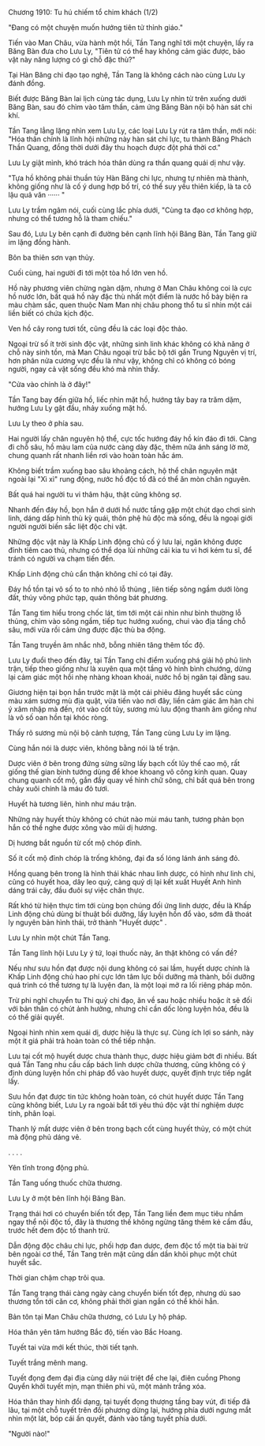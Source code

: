 




Chương 1910: Tu hú chiếm tổ chim khách (1/2)


"Đang có một chuyện muốn hướng tiên tử thỉnh giáo."

Tiến vào Man Châu, vừa hành một hồi, Tần Tang nghĩ tới một chuyện, lấy ra Băng Bàn đưa cho Lưu Ly, "Tiên tử có thể hay không cảm giác được, bảo vật này năng lượng có gì chỗ đặc thù?"

Tại Hàn Băng chi đạo tạo nghệ, Tần Tang là không cách nào cùng Lưu Ly đánh đồng.

Biết được Băng Bàn lai lịch cùng tác dụng, Lưu Ly nhìn từ trên xuống dưới Băng Bàn, sau đó chìm vào tâm thần, cảm ứng Băng Bàn nội bộ hàn sát chi khí.

Tần Tang lẳng lặng nhìn xem Lưu Ly, các loại Lưu Ly rút ra tâm thần, mới nói: "Hóa thân chính là lĩnh hội những này hàn sát chi lực, tu thành Băng Phách Thần Quang, đồng thời dưới đây thu hoạch được đột phá thời cơ."

Lưu Ly giật mình, khó trách hóa thân dùng ra thần quang quái dị như vậy.

"Tựa hồ không phải thuần túy Hàn Băng chi lực, nhưng tự nhiên mà thành, không giống như là cố ý dung hợp bố trí, có thể suy yếu thiên kiếp, là ta cô lậu quả văn ······ "

Lưu Ly trầm ngâm nói, cuối cùng lắc phía dưới, "Cùng ta đạo cơ không hợp, nhưng có thể tương hỗ là tham chiếu."

Sau đó, Lưu Ly bên cạnh đi đường bên cạnh lĩnh hội Băng Bàn, Tần Tang giữ im lặng đồng hành.

Bôn ba thiên sơn vạn thủy.

Cuối cùng, hai người đi tới một tòa hồ lớn ven hồ.

Hồ này phương viên chừng ngàn dặm, nhưng ở Man Châu không coi là cực hồ nước lớn, bất quá hồ này đặc thù nhất một điểm là nước hồ bày biện ra màu chàm sắc, quen thuộc Nam Man nhị châu phong thổ tu sĩ nhìn một cái liền biết có chứa kịch độc.

Ven hồ cây rong tươi tốt, cũng đều là các loại độc thảo.

Ngoại trừ số ít trời sinh độc vật, những sinh linh khác không có khả năng ở chỗ này sinh tồn, mà Man Châu ngoại trừ bắc bộ tới gần Trung Nguyên vị trí, hơn phân nửa cương vực đều là như vậy, không chỉ có không có bóng người, ngay cả vật sống đều khó mà nhìn thấy.

"Cửa vào chính là ở đây!"

Tần Tang bay đến giữa hồ, liếc nhìn mặt hồ, hướng tây bay ra trăm dặm, hướng Lưu Ly gật đầu, nhảy xuống mặt hồ.

Lưu Ly theo ở phía sau.

Hai người lấy chân nguyên hộ thể, cực tốc hướng đáy hồ kín đáo đi tới. Càng đi chỗ sâu, hồ màu lam của nước càng dày đặc, thêm nữa ánh sáng lờ mờ, chung quanh rất nhanh liền rơi vào hoàn toàn hắc ám.

Không biết trầm xuống bao sâu khoảng cách, hộ thể chân nguyên mặt ngoài lại "Xì xì" rung động, nước hồ độc tố đã có thể ăn mòn chân nguyên.

Bất quá hai người tu vi thâm hậu, thật cũng không sợ.

Nhanh đến đáy hồ, bọn hắn ở dưới hồ nước tầng gặp một chút dạo chơi sinh linh, dáng dấp hình thù kỳ quái, thôn phệ hủ độc mà sống, đều là ngoại giới người người biến sắc liệt độc chi vật.

Những độc vật này là Khấp Linh động chủ cố ý lưu lại, ngăn không được đỉnh tiêm cao thủ, nhưng có thể dọa lùi những cái kia tu vi hơi kém tu sĩ, để tránh có người va chạm tiến đến.

Khấp Linh động chủ cẩn thận không chỉ có tại đây.

Đáy hồ tồn tại vô số to to nhỏ nhỏ lỗ thủng , liên tiếp sông ngầm dưới lòng đất, thủy võng phức tạp, quán thông bát phương.

Tần Tang tìm hiểu trong chốc lát, tìm tới một cái nhìn như bình thường lỗ thủng, chìm vào sông ngầm, tiếp tục hướng xuống, chui vào địa tầng chỗ sâu, mới vừa rồi cảm ứng được đặc thù ba động.

Tần Tang truyền âm nhắc nhở, bỗng nhiên tăng thêm tốc độ.

Lưu Ly đuổi theo đến đây, tại Tần Tang chỉ điểm xuống phá giải hộ phủ linh trận, tiếp theo giống như là xuyên qua một tầng vô hình bình chướng, dừng lại cảm giác một hồi nhẹ nhàng khoan khoái, nước hồ bị ngăn tại đằng sau.

Giương hiện tại bọn hắn trước mặt là một cái phiêu đãng huyết sắc cùng màu xám sương mù địa quật, vừa tiến vào nơi đây, liền cảm giác âm hàn chi ý xâm nhập mà đến, rót vào cốt tủy, sương mù lưu động thanh âm giống như là vô số oan hồn tại khóc ròng.

Thấy rõ sương mù nội bộ cảnh tượng, Tần Tang cùng Lưu Ly im lặng.

Cùng hắn nói là dược viên, không bằng nói là tế trận.

Dược viên ở bên trong đứng sừng sững lấy bạch cốt lũy thế cao mộ, rất giống thế gian binh tướng dùng để khoe khoang võ công kinh quan. Quay chung quanh cốt mộ, gắn đầy quay về hình chữ sông, chỉ bất quá bên trong chảy xuôi chính là máu đỏ tươi.

Huyết hà tương liên, hình như máu trận.

Những này huyết thủy không có chút nào mùi máu tanh, tương phản bọn hắn có thể nghe được xông vào mũi dị hương.

Dị hương bắt nguồn từ cốt mộ chóp đỉnh.

Số ít cốt mộ đỉnh chóp là trống không, đại đa số lóng lánh ánh sáng đỏ.

Hồng quang bên trong là hình thái khác nhau linh dược, có hình như linh chi, cũng có huyết hoa, dây leo quỷ, càng quỷ dị lại kết xuất Huyết Anh hình dáng trái cây, đầu đuôi sự việc chân thực.

Rất khó từ hiện thực tìm tới cùng bọn chúng đối ứng linh dược, đều là Khấp Linh động chủ dùng bí thuật bồi dưỡng, lấy luyện hồn đổ vào, sớm đã thoát ly nguyên bản hình thái, trở thành "Huyết dược" .

Lưu Ly nhìn một chút Tần Tang.

Tần Tang lĩnh hội Lưu Ly ý tứ, loại thuốc này, ăn thật không có vấn đề?

Nếu như sưu hồn đạt được nội dung không có sai lầm, huyết dược chính là Khấp Linh động chủ hao phí cực lớn tâm lực bồi dưỡng mà thành, bồi dưỡng quá trình có thể tương tự là luyện đan, là một loại mở ra lối riêng pháp môn.

Trừ phi nghĩ chuyển tu Thi quỷ chi đạo, ăn về sau hoặc nhiều hoặc ít sẽ đối với bản thân có chút ảnh hưởng, nhưng chỉ cần dốc lòng luyện hóa, đều là có thể giải quyết.

Ngoại hình nhìn xem quái dị, dược hiệu là thực sự. Cùng ích lợi so sánh, này một ít giá phải trả hoàn toàn có thể tiếp nhận.

Lưu tại cốt mộ huyết dược chưa thành thục, dược hiệu giảm bớt đi nhiều. Bất quá Tần Tang nhu cầu cấp bách linh dược chữa thương, cũng không có ý định dùng luyện hồn chi pháp đổ vào huyết dược, quyết định trực tiếp ngắt lấy.

Sưu hồn đạt được tin tức không hoàn toàn, có chút huyết dược Tần Tang cũng không biết, Lưu Ly ra ngoài bắt tới yêu thú độc vật thí nghiệm dược tính, phân loại.

Thanh lý mất dược viên ở bên trong bạch cốt cùng huyết thủy, có một chút mà động phủ dáng vẻ.

. . . .

Yên tĩnh trong động phủ.

Tần Tang uống thuốc chữa thương.

Lưu Ly ở một bên lĩnh hội Băng Bàn.

Trạng thái hơi có chuyển biến tốt đẹp, Tần Tang liền đem mục tiêu nhắm ngay thể nội độc tố, đây là thương thế không ngừng tăng thêm kẻ cầm đầu, trước hết đem độc tố thanh trừ.

Dẫn động độc châu chi lực, phối hợp đan dược, đem độc tố một tia bài trừ bên ngoài cơ thể, Tần Tang trên mặt cũng dần dần khôi phục một chút huyết sắc.

Thời gian chậm chạp trôi qua.

Tần Tang trạng thái càng ngày càng chuyển biến tốt đẹp, nhưng dù sao thương tổn tới căn cơ, không phải thời gian ngắn có thể khỏi hẳn.

Bản tôn tại Man Châu chữa thương, có Lưu Ly hộ pháp.

Hóa thân yên tâm hướng Bắc độ, tiến vào Bắc Hoang.

Tuyết tai vừa mới kết thúc, thời tiết tạnh.

Tuyết trắng mênh mang.

Tuyết đọng đem đại địa cùng dãy núi triệt để che lại, điên cuồng Phong Quyển khởi tuyết mịn, mạn thiên phi vũ, một mảnh trắng xóa.

Hóa thân thay hình đổi dạng, tại tuyết đọng thượng tầng bay vút, đi tiếp đã lâu, tại một chỗ tuyết trên đồi phương dừng lại, hướng phía dưới ngưng mắt nhìn một lát, bóp cái ấn quyết, đánh vào tầng tuyết phía dưới.

"Người nào!"




